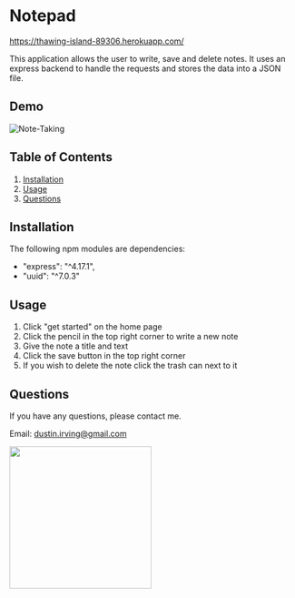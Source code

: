 # Notepad

https://thawing-island-89306.herokuapp.com/

This application allows the user to write, save and delete notes. It uses an express backend to handle the requests and stores the data into a JSON file.

## Demo

![Note-Taking](gifs-images/notes.gif)

## Table of Contents

1. [Installation](#Installation)
2. [Usage](#Usage)
3. [Questions](#Questions)

## Installation

The following npm modules are dependencies:

- "express": "^4.17.1",
- "uuid": "^7.0.3"

## Usage

1. Click "get started" on the home page
2. Click the pencil in the top right corner to write a new note
3. Give the note a title and text
4. Click the save button in the top right corner
5. If you wish to delete the note click the trash can next to it

## Questions

If you have any questions, please contact me.

Email: dustin.irving@gmail.com

<img src="https://avatars3.githubusercontent.com/u/53638843?v=4" width="250" />
